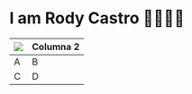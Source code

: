 # I am Rody Castro 👋👨🏻‍💻

|![](http://assets.stickpng.com/images/5847ea22cef1014c0b5e4833.png)|Columna 2|
|--------|--------|
|    A    |    B    |
|    C    |    D    |
